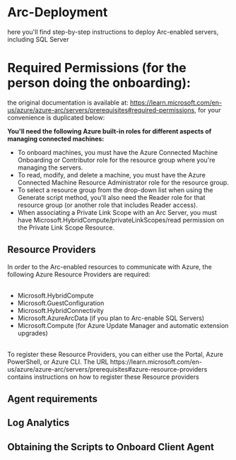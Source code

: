 # Arc-Deployment
here you'll find step-by-step instructions to deploy Arc-enabled servers, including SQL Server

# Required Permissions (for the person doing the onboarding):

the original documentation is available at: https://learn.microsoft.com/en-us/azure/azure-arc/servers/prerequisites#required-permissions, for your convenience is duplicated below:

**You'll need the following Azure built-in roles for different aspects of managing connected machines:**

* To onboard machines, you must have the Azure Connected Machine Onboarding or Contributor role for the resource group where you're managing the servers.
* To read, modify, and delete a machine, you must have the Azure Connected Machine Resource Administrator role for the resource group.
* To select a resource group from the drop-down list when using the Generate script method, you'll also need the Reader role for that resource group (or another role that includes Reader access).
* When associating a Private Link Scope with an Arc Server, you must have Microsoft.HybridCompute/privateLinkScopes/read permission on the Private Link Scope Resource.

## Resource Providers
In order to the Arc-enabled resources to communicate with Azure, the following Azure Resource Providers are required:<br><br>
* Microsoft.HybridCompute<br>
* Microsoft.GuestConfiguration<br>
* Microsoft.HybridConnectivity<br>
* Microsoft.AzureArcData (if you plan to Arc-enable SQL Servers)<br>
* Microsoft.Compute (for Azure Update Manager and automatic extension upgrades)<br>
<br>
To register these Resource Providers, you can either use the Portal, Azure PowerShell, or Azure CLI. 
The URL https://learn.microsoft.com/en-us/azure/azure-arc/servers/prerequisites#azure-resource-providers contains instructions on how to register these Resource providers 

## Agent requirements

## Log Analytics

## Obtaining the Scripts to Onboard Client Agent
